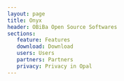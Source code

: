 ```yaml
---
layout: page
title: Onyx
header: OBiBa Open Source Softwares
sections:
   feature: Features
   download: Download
   users: Users
   partners: Partners
   privacy: Privacy in Opal
---
```

